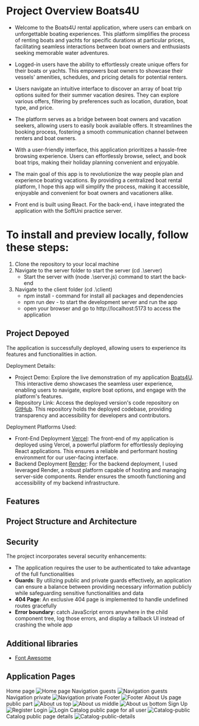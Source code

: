 # Project Overview Boats4U 

- Welcome to the Boats4U rental application, where users can embark on unforgettable boating experiences. 
This platform simplifies the process of renting boats and yachts for specific durations at particular prices, facilitating seamless interactions between boat owners and enthusiasts seeking memorable water adventures.

- Logged-in users have the ability to effortlessly create unique offers for their boats or yachts. This empowers boat owners to showcase their vessels' amenities, schedules, and pricing details for potential renters.

- Users navigate an intuitive interface to discover an array of boat trip options suited for their summer vacation desires. They can explore various offers, filtering by preferences such as location, duration, boat type, and price.

- The platform serves as a bridge between boat owners and vacation seekers, allowing users to easily book available offers. It streamlines the booking process, fostering a smooth communication channel between renters and boat owners.

- With a user-friendly interface, this application prioritizes a hassle-free browsing experience. Users can effortlessly browse, select, and book boat trips, making their holiday planning convenient and enjoyable.

- The main goal of this app is to revolutionize the way people plan and experience boating vacations. By providing a centralized boat rental platform, I hope this app will simplify the process, making it accessible, enjoyable and convenient for boat owners and vacationers alike.

- Front end is built using React. For the back-end, i have integrated the application with the SoftUni practice server.

# To install and preview locally, follow these steps:

1. Clone the repository to your local machine
2. Navigate to the server folder to start the server (cd .\server\)
    - Start the server with (node .\server.js) command to start the back-end
3. Navigate to the client folder (cd .\client\)
    - npm install - command for install all packages and dependencies
    - npm run dev - to start the development server and run the app
    - open your browser and go to http://localhost:5173 to access the application


## Project Depoyed
The application is successfully deployed, allowing users to experience its features and functionalities in action.

Deployment Details:
- Project Demo: Explore the live demonstration of my application [Boats4U](https://boats4u.vercel.app/).
  This interactive demo showcases the seamless user experience, enabling users to navigate, explore boat options, and engage with the platform's features.
- Repository Link: Access the deployed version's code repository on [GitHub](https://github.com/TodorYBorisov/Boats4U-Deployed).
  This repository holds the deployed codebase, providing transparency and accessibility for developers and contributors.

Deployment Platforms Used:
- Front-End Deployment [Vercel](https://vercel.com/): The front-end of my application is deployed using Vercel, a powerful platform for effortlessly deploying React applications. This ensures a reliable and performant hosting environment for our user-facing interface.
- Backend Deployment [Render](https://render.com/): For the backend deployment, I used leveraged Render, a robust platform capable of hosting and managing server-side components. Render ensures the smooth functioning and accessibility of my backend infrastructure.
  
## Features

## Project Structure and Architecture
<!-- ![Architecture](client/public/assets/screenshots/architecture.png) -->

## Security
The project incorporates several security enhancements:
- The application requires the user to be authenticated to take advantage of the full functionalities
- **Guards**: By utilizing public and private guards effectively, an application can ensure a balance between providing necessary information publicly while safeguarding sensitive functionalities and data
- **404 Page**: An exclusive 404 page is implemented to handle undefined routes gracefully
- **Error boundary**: catch JavaScript errors anywhere in the child component tree, log those errors, and display a fallback UI instead of crashing the whole app

## Additional libraries
- [Font Awesome](https://fontawesome.com/)

## Application Pages
Home page 
![Home page](client/public/assets/screenshots/home-page.PNG)
Navigation guests
![Navigation guests](client/public/assets/screenshots/navigation-public.PNG)
Navigation private
![Navigation private](client/public/assets/screenshots/navigation-private.PNG)
Footer
![Footer](client/public/assets/screenshots/footer.PNG)
About Us page public part
![About us top](client/public/assets/screenshots/about-us-top.PNG)
![About us middle](client/public/assets/screenshots/about-us-middle.PNG)
![About us bottom](client/public/assets/screenshots/about-us-bottom.PNG)
Sign Up 
![Register](client/public/assets/screenshots/register-form.PNG)
Login 
![Login](client/public/assets/screenshots/login-form.PNG)
Catalog public page for all user 
![Catalog-public](client/public/assets/screenshots/catalog-public.PNG)
Catalog public page details
![Catalog-public-details](client/public/assets/screenshots/catalog-public-details.PNG)
